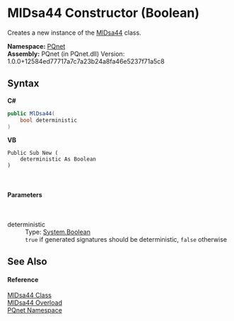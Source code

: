 # MlDsa44 Constructor (Boolean)
 

Creates a new instance of the <a href="6140b821-bd40-cffe-8323-815b97b9a800.md">MlDsa44</a> class.

**Namespace:**&nbsp;<a href="fc4f881f-e121-9cf0-ed49-65bf6b5a005d.md">PQnet</a><br />**Assembly:**&nbsp;PQnet (in PQnet.dll) Version: 1.0.0+12584ed77717a7c7a23b24a8fa46e5237f71a5c8

## Syntax

**C#**<br />
``` C#
public MlDsa44(
	bool deterministic
)
```

**VB**<br />
``` VB
Public Sub New ( 
	deterministic As Boolean
)
```

<br />

#### Parameters
&nbsp;<dl><dt>deterministic</dt><dd>Type: <a href="https://docs.microsoft.com/dotnet/api/system.boolean" target="_blank" rel="noopener noreferrer">System.Boolean</a><br />`true` if generated signatures should be deterministic, `false` otherwise</dd></dl>

## See Also


#### Reference
<a href="6140b821-bd40-cffe-8323-815b97b9a800.md">MlDsa44 Class</a><br /><a href="4592939e-94ad-ddea-516e-dc934bef3e80.md">MlDsa44 Overload</a><br /><a href="fc4f881f-e121-9cf0-ed49-65bf6b5a005d.md">PQnet Namespace</a><br />
